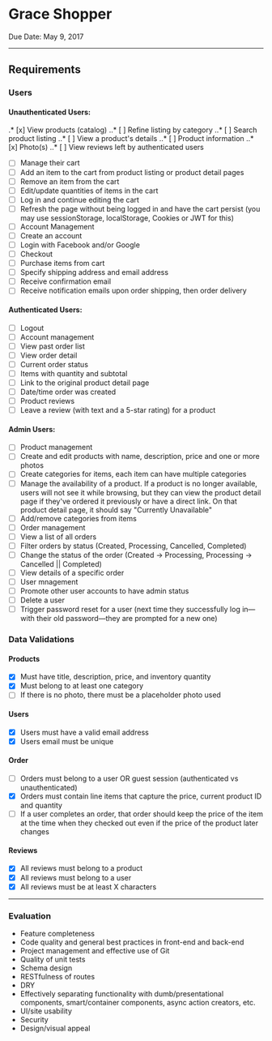 # Grace Shopper

Due Date: May 9, 2017

----

## Requirements

### Users

#### Unauthenticated Users:

.* [x] View products (catalog)
..* [ ] Refine listing by category
..* [ ] Search product listing
..* [ ] View a product's details
..* [ ] Product information
..* [x] Photo(s)
..* [ ] View reviews left by authenticated users
* [ ] Manage their cart
 * [ ] Add an item to the cart from product listing or product detail pages
 * [ ] Remove an item from the cart
 * [ ] Edit/update quantities of items in the cart
 * [ ] Log in and continue editing the cart
 * [ ] Refresh the page without being logged in and have the cart persist (you may use sessionStorage, localStorage, Cookies or JWT for this)
* [ ] Account Management
 * [ ] Create an account
 * [ ] Login with Facebook and/or Google
* [ ] Checkout
 * [ ] Purchase items from cart
 * [ ] Specify shipping address and email address
 * [ ] Receive confirmation email
 * [ ] Receive notification emails upon order shipping, then order delivery

#### Authenticated Users:
* [ ] Logout
* [ ] Account management
 * [ ] View past order list
 * [ ] View order detail
 * [ ] Current order status
 * [ ] Items with quantity and subtotal
 * [ ] Link to the original product detail page
 * [ ] Date/time order was created
* [ ] Product reviews
 * [ ] Leave a review (with text and a 5-star rating) for a product

#### Admin Users:
* [ ] Product management
 * [ ] Create and edit products with name, description, price and one or more photos
 * [ ] Create categories for items, each item can have multiple categories
 * [ ] Manage the availability of a product. If a product is no longer available, users will not see it while browsing, but they can view the product detail page if they've ordered it previously or have a direct link. On that product detail page, it should say "Currently Unavailable"
 * [ ] Add/remove categories from items
* [ ] Order management
 * [ ] View a list of all orders
 * [ ] Filter orders by status (Created, Processing, Cancelled, Completed)
 * [ ] Change the status of the order (Created -> Processing, Processing -> Cancelled || Completed)
 * [ ] View details of a specific order
* [ ] User mnagement
 * [ ] Promote other user accounts to have admin status
 * [ ] Delete a user
 * [ ] Trigger password reset for a user (next time they successfully log in—with their old password—they are prompted for a new one)

### Data Validations

#### Products

* [x] Must have title, description, price, and inventory quantity
* [x] Must belong to at least one category
* [ ] If there is no photo, there must be a placeholder photo used

#### Users

* [x] Users must have a valid email address
* [x] Users email must be unique

#### Order

* [ ] Orders must belong to a user OR guest session (authenticated vs unauthenticated)
* [x] Orders must contain line items that capture the price, current product ID and quantity
* [ ] If a user completes an order, that order should keep the price of the item at the time when they checked out even if the price of the product later changes

#### Reviews

* [x] All reviews must belong to a product
* [x] All reviews must belong to a user
* [x] All reviews must be at least X characters

----

### Evaluation

* Feature completeness
* Code quality and general best practices in front-end and back-end
* Project management and effective use of Git
* Quality of unit tests
* Schema design
* RESTfulness of routes
* DRY
* Effectively separating functionality with dumb/presentational components, smart/container components, async action creators, etc.
* UI/site usability
* Security
* Design/visual appeal

